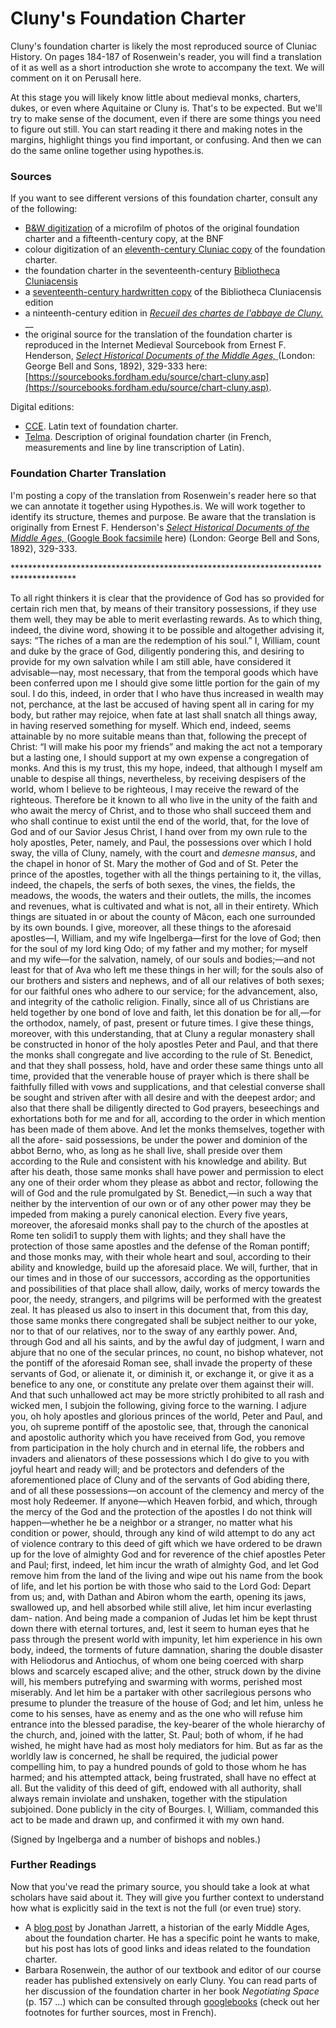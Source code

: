 # Cluny's Foundation Charter

Cluny's foundation charter is likely the most reproduced source of Cluniac History. On pages 184-187 of Rosenwein's reader, you will find a translation of it as well as a short introduction she wrote to accompany the text. We will comment on it on Perusall here.  

At this stage you will likely know little about medieval monks, charters, dukes, or even where Aquitaine or Cluny is. That's to be expected. But we'll try to make sense of the document, even if there are some things you need to figure out still. You can start reading it there and making notes in the margins, highlight things you find important, or confusing. And then we can do the same online together using hypothes.is. 

### **Sources**

If you want to see different versions of this foundation charter, consult any of the following: 

* [B&W digitization](https://gallica.bnf.fr/ark:/12148/btv1b10034065p/f12.image) of a microfilm of photos of the original foundation charter and a fifteenth-century copy, at the BNF
* colour digitization of an [eleventh-century Cluniac copy](https://gallica.bnf.fr/ark:/12148/btv1b10545027z/f130.item.zoom) of the foundation charter. 
* the foundation charter in the seventeenth-century [Bibliotheca Cluniacensis](https://gallica.bnf.fr/ark:/12148/bpt6k1086219/f27.image.r=bibliotheca%20cluniacensis)
* a [seventeenth-century hardwritten copy](https://gallica.bnf.fr/ark:/12148/btv1b10038977s/f83.image) of the Bibliotheca Cluniacensis edition
* a ninteenth-century edition in [_Recueil des chartes de l'abbaye de Cluny._ ](https://gallica.bnf.fr/ark:/12148/bpt6k28908j/f180.image)\_\_
* the original source for the translation of the foundation charter is reproduced in the Internet Medieval Sourcebook from Ernest F. Henderson, [_Select Historical Documents of the Middle Ages,_ ](https://en.wikisource.org/wiki/Select_Historical_Documents_of_the_Middle_Ages/Book_III/The_Foundation_Charter_of_the_Order_of_Cluny)\(London: George Bell and Sons, 1892\), 329-333 here: [https://sourcebooks.fordham.edu/source/chart-cluny.asp](https://sourcebooks.fordham.edu/source/chart-cluny.asp).

Digital editions:

* [CCE](https://www.uni-muenster.de/Fruehmittelalter/Projekte/Cluny/CCE/php/view.php?medium=text&urkunde=01120&band=1&seite=124#124). Latin text of foundation charter.
* [Telma](http://www.cn-telma.fr/originaux/charte1581/). Description of original foundation charter \(in French, measurements and line by line transcription of Latin\). 

### Foundation Charter Translation

I'm posting a copy of the translation from Rosenwein's reader here so that we can annotate it together using Hypothes.is. We will work together to identify its structure, themes and purpose. Be aware that the translation is originally from Ernest F. Henderson's [_Select Historical Documents of the Middle Ages,_ ](https://en.wikisource.org/wiki/Select_Historical_Documents_of_the_Middle_Ages/Book_III/The_Foundation_Charter_of_the_Order_of_Cluny)\([Google Book facsimile](https://books.google.ca/books?id=HzUNAAAAIAAJ&pg=PA329#v=onepage&q&f=false) here\) \(London: George Bell and Sons, 1892\), 329-333. 

\*\*\*\*\*\*\*\*\*\*\*\*\*\*\*\*\*\*\*\*\*\*\*\*\*\*\*\*\*\*\*\*\*\*\*\*\*\*\*\*\*\*\*\*\*\*\*\*\*\*\*\*\*\*\*\*\*\*\*\*\*\*\*\*\*\*\*\*\*\*\*\*\*\*\*\*\*\*\*\*\*\*\*\*\*\*

To all right thinkers it is clear that the providence of God has so provided for certain rich men that, by means of their transitory possessions, if they use them well, they may be able to merit everlasting rewards. As to which thing, indeed, the divine word, showing it to be possible and altogether advising it, says: “The riches of a man are the redemption of his soul.” I, William, count and duke by the grace of God, diligently pondering this, and desiring to provide for my own salvation while I am still able, have considered it advisable—nay, most necessary, that from the temporal goods which have been conferred upon me I should give some little portion for the gain of my soul. I do this, indeed, in order that I who have thus increased in wealth may not, perchance, at the last be accused of having spent all in caring for my body, but rather may rejoice, when fate at last shall snatch all things away, in having reserved something for myself. Which end, indeed, seems attainable by no more suitable means than that, following the precept of Christ: “I will make his poor my friends” and making the act not a temporary but a lasting one, I should support at my own expense a congregation of monks. And this is my trust, this my hope, indeed, that although I myself am unable to despise all things, nevertheless, by receiving despisers of the world, whom I believe to be righteous, I may receive the reward of the righteous. Therefore be it known to all who live in the unity of the faith and who await the mercy of Christ, and to those who shall succeed them and who shall continue to exist until the end of the world, that, for the love of God and of our Savior Jesus Christ, I hand over from my own rule to the holy apostles, Peter, namely, and Paul, the possessions over which I hold sway, the villa of Cluny, namely, with the court and _demesne mansus_, and the chapel in honor of St. Mary the mother of God and of St. Peter the prince of the apostles, together with all the things pertaining to it, the villas, indeed, the chapels, the serfs of both sexes, the vines, the fields, the meadows, the woods, the waters and their outlets, the mills, the incomes and revenues, what is cultivated and what is not, all in their entirety. Which things are situated in or about the county of Mâcon, each one surrounded by its own bounds. I give, moreover, all these things to the aforesaid apostles—I, William, and my wife Ingelberga—first for the love of God; then for the soul of my lord king Odo; of my father and my mother; for myself and my wife—for the salvation, namely, of our souls and bodies;—and not least for that of Ava who left me these things in her will; for the souls also of our brothers and sisters and nephews, and of all our relatives of both sexes; for our faithful ones who adhere to our service; for the advancement, also, and integrity of the catholic religion. Finally, since all of us Christians are held together by one bond of love and faith, let this donation be for all,—for the orthodox, namely, of past, present or future times. I give these things, moreover, with this understanding, that at Cluny a regular monastery shall be constructed in honor of the holy apostles Peter and Paul, and that there the monks shall congregate and live according to the rule of St. Benedict, and that they shall possess, hold, have and order these same things unto all time, provided that the venerable house of prayer which is there shall be faithfully filled with vows and supplications, and that celestial converse shall be sought and striven after with all desire and with the deepest ardor; and also that there shall be diligently directed to God prayers, beseechings and exhortations both for me and for all, according to the order in which mention has been made of them above. And let the monks themselves, together with all the afore- said possessions, be under the power and dominion of the abbot Berno, who, as long as he shall live, shall preside over them according to the Rule and consistent with his knowledge and ability. But after his death, those same monks shall have power and permission to elect any one of their order whom they please as abbot and rector, following the will of God and the rule promulgated by St. Benedict,—in such a way that neither by the intervention of our own or of any other power may they be impeded from making a purely canonical election. Every five years, moreover, the aforesaid monks shall pay to the church of the apostles at Rome ten solidi1 to supply them with lights; and they shall have the protection of those same apostles and the defense of the Roman pontiff; and those monks may, with their whole heart and soul, according to their ability and knowledge, build up the aforesaid place. We will, further, that in our times and in those of our successors, according as the opportunities and possibilities of that place shall allow, daily, works of mercy towards the poor, the needy, strangers, and pilgrims will be performed with the greatest zeal. It has pleased us also to insert in this document that, from this day, those same monks there congregated shall be subject neither to our yoke, nor to that of our relatives, nor to the sway of any earthly power. And, through God and all his saints, and by the awful day of judgment, I warn and abjure that no one of the secular princes, no count, no bishop whatever, not the pontiff of the aforesaid Roman see, shall invade the property of these servants of God, or alienate it, or diminish it, or exchange it, or give it as a benefice to any one, or constitute any prelate over them against their will. And that such unhallowed act may be more strictly prohibited to all rash and wicked men, I subjoin the following, giving force to the warning. I adjure you, oh holy apostles and glorious princes of the world, Peter and Paul, and you, oh supreme pontiff of the apostolic see, that, through the canonical and apostolic authority which you have received from God, you remove from participation in the holy church and in eternal life, the robbers and invaders and alienators of these possessions which I do give to you with joyful heart and ready will; and be protectors and defenders of the aforementioned place of Cluny and of the servants of God abiding there, and of all these possessions—on account of the clemency and mercy of the most holy Redeemer. If anyone—which Heaven forbid, and which, through the mercy of the God and the protection of the apostles I do not think will happen—whether he be a neighbor or a stranger, no matter what his condition or power, should, through any kind of wild attempt to do any act of violence contrary to this deed of gift which we have ordered to be drawn up for the love of almighty God and for reverence of the chief apostles Peter and Paul; first, indeed, let him incur the wrath of almighty God, and let God remove him from the land of the living and wipe out his name from the book of life, and let his portion be with those who said to the Lord God: Depart from us; and, with Dathan and Abiron whom the earth, opening its jaws, swallowed up, and hell absorbed while still alive, let him incur everlasting dam- nation. And being made a companion of Judas let him be kept thrust down there with eternal tortures, and, lest it seem to human eyes that he pass through the present world with impunity, let him experience in his own body, indeed, the torments of future damnation, sharing the double disaster with Heliodorus and Antiochus, of whom one being coerced with sharp blows and scarcely escaped alive; and the other, struck down by the divine will, his members putrefying and swarming with worms, perished most miserably. And let him be a partaker with other sacrilegious persons who presume to plunder the treasure of the house of God; and let him, unless he come to his senses, have as enemy and as the one who will refuse him entrance into the blessed paradise, the key-bearer of the whole hierarchy of the church, and, joined with the latter, St. Paul; both of whom, if he had wished, he might have had as most holy mediators for him. But as far as the worldly law is concerned, he shall be required, the judicial power compelling him, to pay a hundred pounds of gold to those whom he has harmed; and his attempted attack, being frustrated, shall have no effect at all. But the validity of this deed of gift, endowed with all authority, shall always remain inviolate and unshaken, together with the stipulation subjoined. Done publicly in the city of Bourges. I, William, commanded this act to be made and drawn up, and confirmed it with my own hand.

\(Signed by Ingelberga and a number of bishops and nobles.\)

### Further Readings

Now that you've read the primary source, you should take a look at what scholars have said about it. They will give you further context to understand how what is explicitly said in the text is not the full \(or even true\) story. 

* A [blog post](https://tenthmedieval.wordpress.com/2008/10/14/so-when-did-cluny-become-so-special-exactly/) by Jonathan Jarrett, a historian of the early Middle Ages, about the foundation charter. He has a specific point he wants to make, but his post has lots of good links and ideas related to the foundation charter. 
* Barbara Rosenwein, the author of our textbook and editor of our course reader has published extensively on early Cluny. You can read parts of her discussion of the foundation charter in her book _Negotiating Space_ \(p. 157 ...\) which can be consulted through [googlebooks](https://books.google.ca/books?id=0C1zDwAAQBAJ&lpg=PP1&dq=Barbara%20Rosenwein&pg=PA157#v=onepage&q=Barbara%20Rosenwein&f=false) \(check out her footnotes for further sources, most in French\). 

